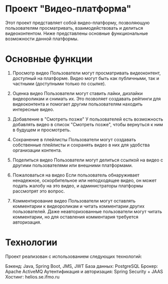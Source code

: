 # Проект "Видео-платформа"
Этот проект представляет собой видео-платформу, позволяющую пользователям просматривать, взаимодействовать и делиться видеоконтентом. Ниже представлены основные функциональные возможности данной платформы.

# Основные функции
1. Просмотр видео
Пользователи могут просматривать видеоконтент, доступный на платформе. Видео могут быть как публичными, так и частными (доступными только по ссылке).

2. Оценка видео
Пользователи могут ставить лайки, дизлайки видеороликам и снимать их. Это позволяет создавать рейтинги для видеоконтента и помогает другим пользователям находить интересные видео.

3. Добавление в "Смотреть позже"
У пользователей есть возможность добавлять видео в список "Смотреть позже", чтобы вернуться к ним в будущем и просмотреть.

4. Сохранение в плейлисты
Пользователи могут создавать собственные плейлисты и сохранять видео в них для удобства организации контента.

5. Поделиться видео
Пользователи могут делиться ссылкой на видео с другими пользователями или внешними платформами.

6. Пожаловаться на видео
Если пользователь обнаруживает ненадежное, оскорбительное или неподходящее видео, он может подать жалобу на это видео, и администраторы платформы рассмотрят это вопрос.

7. Комментирование видео
Пользователи могут оставлять комментарии к видеороликам и читать комментарии других пользователей. Даже неавторизованные пользователи могут читать комментарии, но для оставления комментария требуется авторизация.

# Технологии
Проект реализован с использованием следующих технологий:

Бэкенд: Java, Spring Boot, JMS, JWT
База данных: PostgreSQL
Брокер: Apache ActiveMQ
Аутентификация и авторизация: Spring Security + JAAS
Хостинг: helios.se.ifmo.ru
